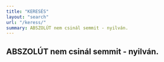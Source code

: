 ```yaml
---
title: "KERESÉS"
layout: "search"
url: "/keress/"
summary: ABSZOLÚT nem csinál semmit - nyilván.
---
```

## ABSZOLÚT nem csinál semmit - nyilván.